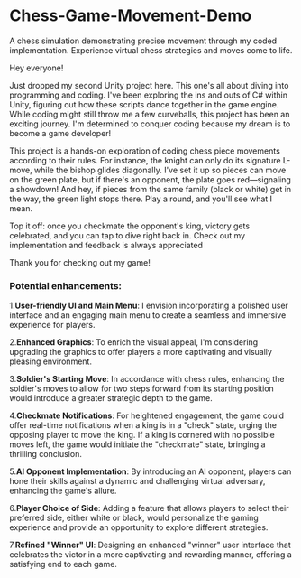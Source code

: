# Chess-Game-Movement-Demo
 A chess simulation demonstrating precise movement through my coded implementation. Experience virtual chess strategies and moves come to life.

Hey everyone! 

Just dropped my second Unity project here. This one's all about diving into programming and coding. I've been exploring the ins and outs of C# within Unity, figuring out how these scripts dance together in the game engine.
While coding might still throw me a few curveballs, this project has been an exciting journey. I'm determined to conquer coding because my dream is to become a game developer!

This project is a hands-on exploration of coding chess piece movements according to their rules. For instance, the knight can only do its signature L-move, while the bishop glides diagonally. I've set it up so pieces can move on the green plate, but if there's an opponent, the plate goes red—signaling a showdown!
And hey, if pieces from the same family (black or white) get in the way, the green light stops there. Play a round, and you'll see what I mean.

Top it off: once you checkmate the opponent's king, victory gets celebrated, and you can tap to dive right back in.
Check out my implementation and feedback is always appreciated

Thank you for checking out my game!

### Potential enhancements:
1.**User-friendly UI and Main Menu**: I envision incorporating a polished user interface and an engaging main menu to create a seamless and immersive experience for players.

2.**Enhanced Graphics**: To enrich the visual appeal, I'm considering upgrading the graphics to offer players a more captivating and visually pleasing environment.

3.**Soldier's Starting Move**: In accordance with chess rules, enhancing the soldier's moves to allow for two steps forward from its starting position would introduce a greater strategic depth to the game.

4.**Checkmate Notifications**: For heightened engagement, the game could offer real-time notifications when a king is in a "check" state, urging the opposing player to move the king. If a king is cornered with no possible moves left, the game would initiate the "checkmate" state, bringing a thrilling conclusion.

5.**AI Opponent Implementation**: By introducing an AI opponent, players can hone their skills against a dynamic and challenging virtual adversary, enhancing the game's allure.

6.**Player Choice of Side**: Adding a feature that allows players to select their preferred side, either white or black, would personalize the gaming experience and provide an opportunity to explore different strategies.

7.**Refined "Winner" UI**: Designing an enhanced "winner" user interface that celebrates the victor in a more captivating and rewarding manner, offering a satisfying end to each game.
